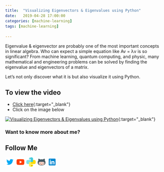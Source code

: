 ```yaml
---
title:  "Visualizing Eigenvectors & Eigenvalues using Python"
date:   2019-04-28 17:00:00
categories: [machine-learning]
tags: [machine-learning]

---
```


Eigenvalue &  eigenvector are probably one of the most important concepts in linear algebra. Who can expect a simple equation like Av = λv is so significant? From machine learning, quantum computing, and physic, many mathematical and engineering problems can be solved by finding the eigenvalue and eigenvectors of a matrix.

Let’s not only discover what it is but also visualize it using Python.


## To view the video
* [Click here](https://youtu.be/mxkGMbrobY0){:target="_blank"}
* Click on the image below

[![Visualizing Eigenvectors & Eigenvalues using Python](http://img.youtube.com/vi/mxkGMbrobY0/0.jpg)](http://www.youtube.com/watch?v=mxkGMbrobY0){:target="_blank"}

### Want to know more about me?
## Follow Me
<a href="https://twitter.com/_bhaveshbhatt" target="_blank"><img class="ai-subscribed-social-icon" src="/assets/images/tw.png" width="30"></a>
<a href="https://www.youtube.com/bhaveshbhatt8791/" target="_blank"><img class="ai-subscribed-social-icon" src="/assets/images/ytb.png" width="30"></a>
<a href="https://www.youtube.com/PythonTricks/" target="_blank"><img class="ai-subscribed-social-icon" src="/assets/images/python_logo.png" width="30"></a>
<a href="https://github.com/bhattbhavesh91" target="_blank"><img class="ai-subscribed-social-icon" src="/assets/images/gthb.png" width="30"></a>
<a href="https://www.linkedin.com/in/bhattbhavesh91/" target="_blank"><img class="ai-subscribed-social-icon" src="/assets/images/lnkdn.png" width="30"></a>

